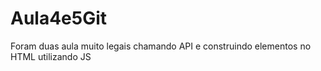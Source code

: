 # Aula4e5Git
Foram duas aula muito legais chamando API e construindo elementos no HTML utilizando JS

